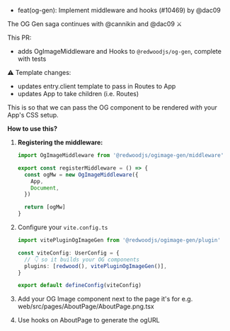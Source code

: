 - feat(og-gen): Implement middleware and hooks  (#10469) by @dac09

The OG Gen saga continues with  @cannikin and @dac09 ⚔️

This PR:
- adds OgImageMiddleware and Hooks to `@redwoodjs/og-gen`, complete with tests

⚠️ Template changes:
- updates entry.client template to pass in Routes to App
- updates App to take children (i.e. Routes)

This is so that we can pass the OG component to be rendered _with_ your App's CSS setup.


**How to use this?**

1. **Registering the middleware:**
    ```ts 
    import OgImageMiddleware from '@redwoodjs/ogimage-gen/middleware'

    export const registerMiddleware = () => {
      const ogMw = new OgImageMiddleware({
        App,
        Document,
      })

      return [ogMw]
    }
    ```

2. Configure your `vite.config.ts`
    ```ts
    import vitePluginOgImageGen from '@redwoodjs/ogimage-gen/plugin'

    const viteConfig: UserConfig = {
      // 👇 so it builds your OG components
      plugins: [redwood(), vitePluginOgImageGen()],
    }

    export default defineConfig(viteConfig)
    ```
3. Add your OG Image component next to the page it's for
e.g. web/src/pages/AboutPage/AboutPage.png.tsx

4. Use hooks on AboutPage to generate the ogURL
